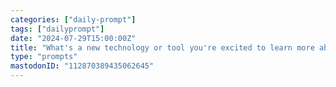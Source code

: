 ```yaml
---
categories: ["daily-prompt"]
tags: ["dailyprompt"]
date: "2024-07-29T15:00:00Z"
title: "What's a new technology or tool you're excited to learn more about?"
type: "prompts"
mastodonID: "112870389435062645"
---
```

